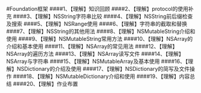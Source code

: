#Foundation框架
####1、【理解】知识回顾
####2、【理解】protocol的使用补充
####3、【理解】NSString字符串比较
####4、【理解】NSString前后缀检查及搜索
####5、【理解】NSRange使用
####6、【理解】字符串的截取和替换
####7、【理解】NSString的其他用法
####8、【理解】NSMutableString介绍和使用
####9、【理解】NSMutableString常用方法
####10、【理解】NSArray的介绍和基本使用
####11、【理解】NSArray的常见用法
####12、【理解】NSArray的遍历方法
####13、【理解】NSArray读写文件
####14、【理解】NSArray与字符串
####15、【理解】NSMutableArray及基本使用
####16、【理解】NSDictionary的介绍及使用
####17、【理解】NSDictionary的简写及文件操作
####18、【理解】NSMutableDictionary介绍和使用
####19、【理解】内容总结
####20、【理解】作业布置
